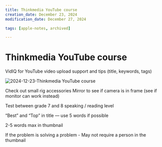 ```yaml
---
title: Thinkmedia YouTube course
creation_date: December 23, 2024
modification_date: December 27, 2024

tags: [apple-notes, archived]

---
```



# Thinkmedia YouTube course

VidIQ for YouTube video upload support and tips (title, keywords, tags)

![2024-12-23-Thinkmedia YouTube course](images/2024-12-23-Thinkmedia%20YouTube%20course.jpeg)

Check out small rig accessories
Mirror to see if camera is in frame (see if monitor can work instead)

Test between grade 7 and 8 speaking / reading level 

“Best” and “Top” in title — use 5 words if possible 

2-5 words max in thumbnail

If the problem is solving a problem - May not require a person in the thumbnail 

